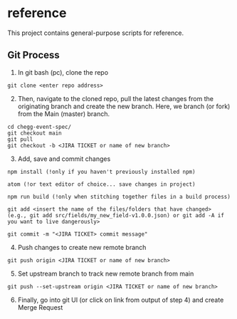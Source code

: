 # reference

This project contains general-purpose scripts for reference.

## Git Process

1. In git bash (pc), clone the repo

```
git clone <enter repo address>
```

2. Then, navigate to the cloned repo, pull the latest changes from the originating branch and create the new branch.  Here, we branch (or fork) from the Main (master) branch.
```
cd chegg-event-spec/
git checkout main
git pull
git checkout -b <JIRA TICKET or name of new branch>
```

3. Add, save and commit changes
```
npm install (!only if you haven't previously installed npm)

atom (!or text editor of choice... save changes in project)

npm run build (!only when stitching together files in a build process)

git add <insert the name of the files/folders that have changed> (e.g., git add src/fields/my_new_field-v1.0.0.json) or git add -A if you want to live dangerously>

git commit -m "<JIRA TICKET> commit message"
```

4. Push changes to create new remote branch 
```
git push origin <JIRA TICKET or name of new branch>
```

5. Set upstream branch to track new remote branch from main
```
git push --set-upstream origin <JIRA TICKET or name of new branch>
```

6. Finally, go into git UI (or click on link from output of step 4) and create Merge Request
